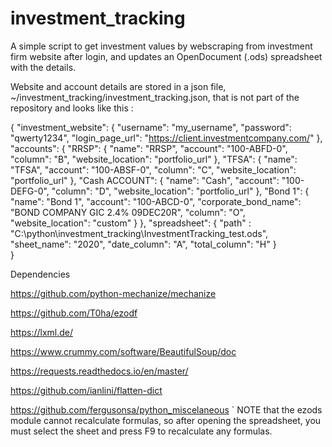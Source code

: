 # investment_tracking

A simple script to get investment values by webscraping from investment firm website after login, and updates an OpenDocument (.ods) spreadsheet with the details. 

Website and account details are stored in a json file, ~/investment_tracking/investment_tracking.json, that is not part of the repository and looks like this : 

{
    "investment_website": {
        "username": "my_username",
        "password": "qwerty1234",
        "login_page_url": "https://client.investmentcompany.com/"
    },
    "accounts": {
        "RRSP": {
            "name": "RRSP",
            "account": "100-ABFD-0",
            "column": "B",
            "website_location": "portfolio_url"
            },
        "TFSA":  {
            "name": "TFSA",
            "account": "100-ABSF-0",
            "column": "C",
            "website_location": "portfolio_url"
            },
        "Cash ACCOUNT":  {
            "name": "Cash",
            "account": "100-DEFG-0",
            "column": "D",
            "website_location": "portfolio_url"
            },
        "Bond 1":  {
            "name": "Bond 1",
            "account": "100-ABCD-0",
            "corporate_bond_name": "BOND COMPANY GIC 2.4% 09DEC20R",
            "column": "O",
            "website_location": "custom"
            }
    },
    "spreadsheet": {
        "path" : "C:\\python\\investment_tracking\\InvestmentTracking_test.ods",
        "sheet_name": "2020",
        "date_column": "A",
        "total_column": "H"
    }    
}

Dependencies

https://github.com/python-mechanize/mechanize

https://github.com/T0ha/ezodf

https://lxml.de/

https://www.crummy.com/software/BeautifulSoup/doc

https://requests.readthedocs.io/en/master/

https://github.com/ianlini/flatten-dict

https://github.com/fergusonsa/python_miscelaneous
`
NOTE that the ezods module cannot recalculate formulas, so after opening the spreadsheet, you must select the sheet and press F9 to recalculate any formulas.
